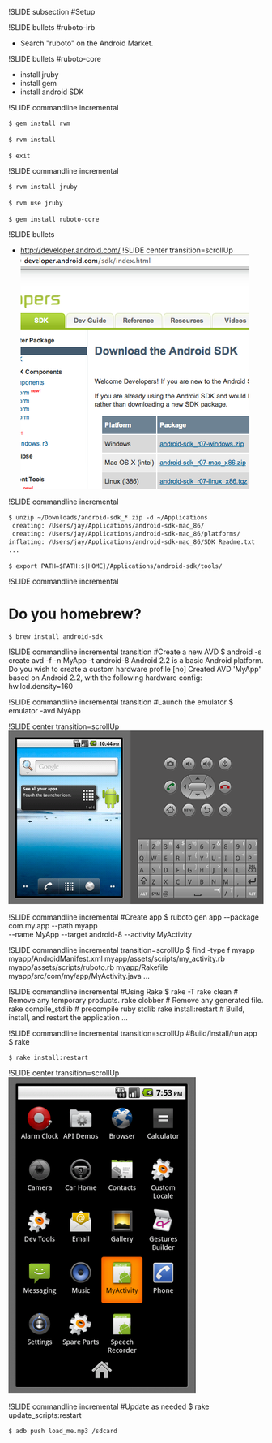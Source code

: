 !SLIDE subsection
#Setup


!SLIDE bullets
#ruboto-irb
* Search "ruboto" on the Android Market.


!SLIDE bullets
#ruboto-core
* install jruby
* install gem
* install android SDK


!SLIDE commandline incremental

    $ gem install rvm

    $ rvm-install

    $ exit


!SLIDE commandline incremental

    $ rvm install jruby

    $ rvm use jruby

    $ gem install ruboto-core


!SLIDE bullets
* http://developer.android.com/
!SLIDE center transition=scrollUp
![](android_site.png)
    
!SLIDE commandline incremental

    $ unzip ~/Downloads/android-sdk_*.zip -d ~/Applications
     creating: /Users/jay/Applications/android-sdk-mac_86/
     creating: /Users/jay/Applications/android-sdk-mac_86/platforms/
    inflating: /Users/jay/Applications/android-sdk-mac_86/SDK Readme.txt
    ...
    
    $ export PATH=$PATH:${HOME}/Applications/android-sdk/tools/

!SLIDE commandline incremental
# Do you homebrew?

	$ brew install android-sdk

!SLIDE commandline incremental transition
#Create a new AVD
    $ android -s create avd -f -n MyApp -t android-8
    Android 2.2 is a basic Android platform.
    Do you wish to create a custom hardware profile [no]
    Created AVD 'MyApp' based on Android 2.2,
    with the following hardware config:
    hw.lcd.density=160

!SLIDE commandline incremental transition
#Launch the emulator
    $ emulator -avd MyApp

!SLIDE center transition=scrollUp
![](launch_emulator.png)

!SLIDE commandline incremental
#Create app
    $ ruboto gen app --package com.my.app --path myapp \
    --name MyApp --target android-8 --activity MyActivity

!SLIDE commandline incremental transition=scrollUp
    $ find -type f myapp
    myapp/AndroidManifest.xml
    myapp/assets/scripts/my_activity.rb
    myapp/assets/scripts/ruboto.rb
    myapp/Rakefile
    myapp/src/com/my/app/MyActivity.java
    ...

!SLIDE commandline incremental
#Using Rake
    $ rake -T
    rake clean                   # Remove any temporary products.
    rake clobber                 # Remove any generated file.
    rake compile_stdlib          # precompile ruby stdlib
    rake install:restart         # Build, install, and restart the application
    ...
    
!SLIDE commandline incremental transition=scrollUp
#Build/install/run app
    $ rake
    
    $ rake install:restart

!SLIDE center transition=scrollUp
![](run_apk.png)

!SLIDE commandline incremental
#Update as needed
    $ rake update_scripts:restart
    
    $ adb push load_me.mp3 /sdcard
